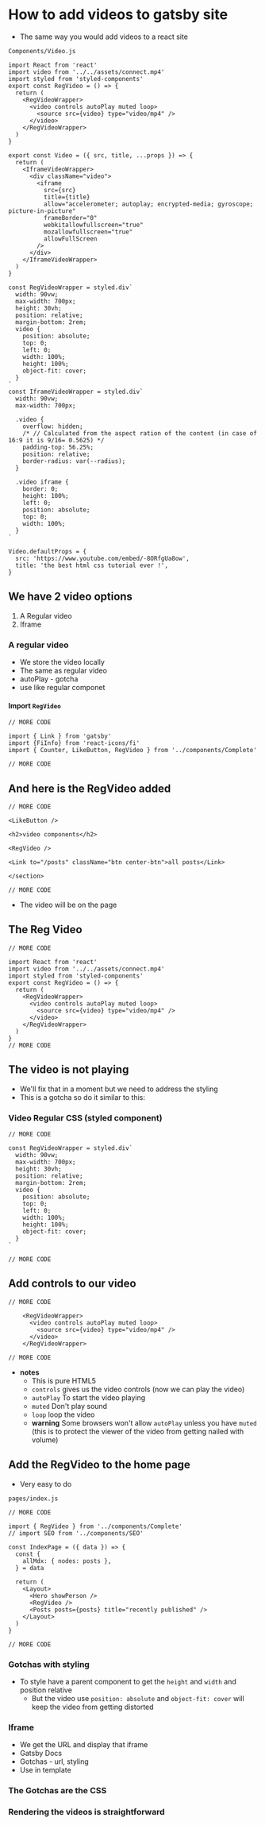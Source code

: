 # How to add videos to gatsby site
* The same way you would add videos to a react site

`Components/Video.js`

```
import React from 'react'
import video from '../../assets/connect.mp4'
import styled from 'styled-components'
export const RegVideo = () => {
  return (
    <RegVideoWrapper>
      <video controls autoPlay muted loop>
        <source src={video} type="video/mp4" />
      </video>
    </RegVideoWrapper>
  )
}

export const Video = ({ src, title, ...props }) => {
  return (
    <IframeVideoWrapper>
      <div className="video">
        <iframe
          src={src}
          title={title}
          allow="accelerometer; autoplay; encrypted-media; gyroscope; picture-in-picture"
          frameBorder="0"
          webkitallowfullscreen="true"
          mozallowfullscreen="true"
          allowFullScreen
        />
      </div>
    </IframeVideoWrapper>
  )
}

const RegVideoWrapper = styled.div`
  width: 90vw;
  max-width: 700px;
  height: 30vh;
  position: relative;
  margin-bottom: 2rem;
  video {
    position: absolute;
    top: 0;
    left: 0;
    width: 100%;
    height: 100%;
    object-fit: cover;
  }
`
const IframeVideoWrapper = styled.div`
  width: 90vw;
  max-width: 700px;

  .video {
    overflow: hidden;
    /* // Calculated from the aspect ration of the content (in case of 16:9 it is 9/16= 0.5625) */
    padding-top: 56.25%;
    position: relative;
    border-radius: var(--radius);
  }

  .video iframe {
    border: 0;
    height: 100%;
    left: 0;
    position: absolute;
    top: 0;
    width: 100%;
  }
`

Video.defaultProps = {
  src: 'https://www.youtube.com/embed/-8ORfgUa8ow',
  title: 'the best html css tutorial ever !',
}
```

## We have 2 video options
1. A Regular video
2. Iframe

### A regular video
* We store the video locally
* The same as regular video
* autoPlay - gotcha
* use like regular componet

#### Import `RegVideo`

```
// MORE CODE

import { Link } from 'gatsby'
import {FiInfo} from 'react-icons/fi'
import { Counter, LikeButton, RegVideo } from '../components/Complete'

// MORE CODE
```

## And here is the RegVideo added

```
// MORE CODE

<LikeButton />

<h2>video components</h2>

<RegVideo />

<Link to="/posts" className="btn center-btn">all posts</Link>

</section>

// MORE CODE
```

* The video will be on the page

## The Reg Video

```
// MORE CODE

import React from 'react'
import video from '../../assets/connect.mp4'
import styled from 'styled-components'
export const RegVideo = () => {
  return (
    <RegVideoWrapper>
      <video controls autoPlay muted loop>
        <source src={video} type="video/mp4" />
      </video>
    </RegVideoWrapper>
  )
}
// MORE CODE
```

## The video is not playing
* We'll fix that in a moment but we need to address the styling
* This is a gotcha so do it similar to this:

### Video Regular CSS (styled component)

```
// MORE CODE

const RegVideoWrapper = styled.div`
  width: 90vw;
  max-width: 700px;
  height: 30vh;
  position: relative;
  margin-bottom: 2rem;
  video {
    position: absolute;
    top: 0;
    left: 0;
    width: 100%;
    height: 100%;
    object-fit: cover;
  }
`

// MORE CODE
```

## Add controls to our video
```
// MORE CODE

    <RegVideoWrapper>
      <video controls autoPlay muted loop>
        <source src={video} type="video/mp4" />
      </video>
    </RegVideoWrapper>

// MORE CODE
```

* **notes**
    - This is pure HTML5
    - `controls` gives us the video controls (now we can play the video)
    - `autoPlay` To start the video playing
    - `muted` Don't play sound
    - `loop` loop the video
    - **warning** Some browsers won't allow `autoPlay` unless you have `muted` (this is to protect the viewer of the video from getting nailed with volume)

## Add the RegVideo to the home page
* Very easy to do

`pages/index.js`

```
// MORE CODE

import { RegVideo } from '../components/Complete'
// import SEO from '../components/SEO'

const IndexPage = ({ data }) => {
  const {
    allMdx: { nodes: posts },
  } = data

  return (
    <Layout>
      <Hero showPerson />
      <RegVideo />
      <Posts posts={posts} title="recently published" />
    </Layout>
  )
}

// MORE CODE
```

### Gotchas with styling
* To style have a parent component to get the `height` and `width` and position relative
    - But the video use `position: absolute` and `object-fit: cover` will keep the video from getting distorted

### Iframe
* We get the URL and display that iframe
* Gatsby Docs
* Gotchas - url, styling
* Use in template

### The Gotchas are the CSS

### Rendering the videos is straightforward


